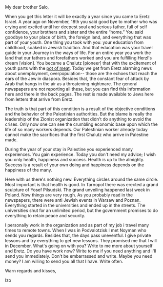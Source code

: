 My dear brother Salo,

When you get this letter it will be exactly a year since you came to Eretz Israel.  A year ago on November, 18th  you said good bye to mother who was crying and excited until her deepest soul and serious father, full of self confidence, your brothers and sister and the entire “home.”  You said goodbye to your place of birth, the foreign land, and everything that was part of your youth.  One thing you took with you: your education from childhood, soaked in Jewish tradition.  And that education was your travel guide in your Journey in the ways of life.  For an entire year you work the land that our fathers and forefathers worked and you are fulfilling Herzl's dream [vision].  You became a Chalutz [pioneer] that with the excitement of youth parts with the <a href="#" title="The wealth and good food  in diaspora. refers to the Hebrews who left Egypt and complained about the pot of meat so as to live in poverty for an ideology">pot of meat</a>.  Today we get from Eretz alarming news about unemployment, overpopulation-- those are the echoes that reach the ears of the Jew in diaspora.  Besides that, the constant fear of attack by Arab that hangs in the air as a threatening nightmare.  The general newspapers are not reporting all these, but you can find this information here and there in the back pages.  The rest is made available to Jews here from letters that arrive from Eretz.

The truth is that part of this condition is a result of the objective conditions and the behavior of the Palestinian authorities.  But the blame is really the leadership of the Zionist organization that didn't do anything to avoid the crises.  Only now one can see the crumbling economic base upon which the life of so many workers depends.  Our Palestinian worker already today cannot make the sacrifices that the first Chalutz who arrive in Palestine made.

During the year of your stay in Palestine you experienced many experiences.   You gain experience.  Today you don't need my advice;  I wish you only health, happiness and success.  Health is up to the almighty.  Success is a result of your own doing and happiness depends on the happiness of the many.

Here with us there's nothing new.  Everything circles around the same circle.  Most important is that health is good.  In Tarnopol there was erected a grand sculpture of Yosef Pilsudski.  The grand unveiling happened last week in Poland.  Now things are very rough.  As you probably read in the newspapers, there were anti Jewish events in Warsaw and Poznan.  Everything started in the universities and ended up in the streets.  The universities shut for an unlimited period, but the government promises to do everything to retain peace and security.

I personally work in the organization and as part of my job i travel many times to remote towns.  When I was in Podvalotzisk I met Noyman who sends you regards.  Besides that, the days pass uneventful.  I give private lessons and try everything to get new lessons.  They promised me that I will in December.  What's going on with you?  Write to me more about yourself and Eretz.  Do you have work now?  Write to me if you need anything and I'll send you immediately.  Don't be embarrassed and write.  Maybe you need money?  I am willing to send you all that I have.  Write often.

Warn regards and kisses,

Izo
